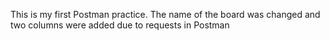 This is my first Postman practice. 
The name of the board was changed and two columns were added due to requests in Postman
